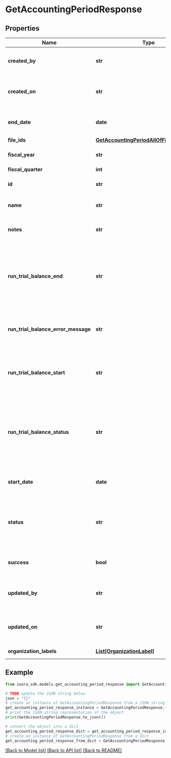 # GetAccountingPeriodResponse


## Properties

Name | Type | Description | Notes
------------ | ------------- | ------------- | -------------
**created_by** | **str** | ID of the user who created the accounting period.  | [optional] 
**created_on** | **str** | Date and time when the accounting period was created.  | [optional] 
**end_date** | **date** | The end date of the accounting period.  | [optional] 
**file_ids** | [**GetAccountingPeriodAllOfFieIdsResponse**](GetAccountingPeriodAllOfFieIdsResponse.md) |  | [optional] 
**fiscal_year** | **str** | Fiscal year of the accounting period.  | [optional] 
**fiscal_quarter** | **int** |  | [optional] 
**id** | **str** | ID of the accounting period.  | [optional] 
**name** | **str** | Name of the accounting period.  | [optional] 
**notes** | **str** | Any optional notes about the accounting period.  | [optional] 
**run_trial_balance_end** | **str** | Date and time that the trial balance was completed. If the trial balance status is &#x60;Pending&#x60;, &#x60;Processing&#x60;, or &#x60;Error&#x60;, this field is &#x60;null&#x60;.  | [optional] 
**run_trial_balance_error_message** | **str** | If trial balance status is Error, an error message is returned in this field.  | [optional] 
**run_trial_balance_start** | **str** | Date and time that the trial balance was run. If the trial balance status is Pending, this field is null.  | [optional] 
**run_trial_balance_status** | **str** | Status of the trial balance for the accounting period. Possible values:  * &#x60;Pending&#x60; * &#x60;Processing&#x60; * &#x60;Completed&#x60; * &#x60;Error&#x60;  | [optional] 
**start_date** | **date** | The start date of the accounting period.  | [optional] 
**status** | **str** | Status of the accounting period. Possible values: * &#x60;Open&#x60; * &#x60;PendingClose&#x60; * &#x60;Closed&#x60;  | [optional] 
**success** | **bool** | Returns &#x60;true&#x60; if the request was processed successfully.  | [optional] 
**updated_by** | **str** | ID of the user who last updated the accounting period.  | [optional] 
**updated_on** | **str** | Date and time when the accounting period was last updated.  | [optional] 
**organization_labels** | [**List[OrganizationLabel]**](OrganizationLabel.md) | Organization labels.  | [optional] 

## Example

```python
from zuora_sdk.models.get_accounting_period_response import GetAccountingPeriodResponse

# TODO update the JSON string below
json = "{}"
# create an instance of GetAccountingPeriodResponse from a JSON string
get_accounting_period_response_instance = GetAccountingPeriodResponse.from_json(json)
# print the JSON string representation of the object
print(GetAccountingPeriodResponse.to_json())

# convert the object into a dict
get_accounting_period_response_dict = get_accounting_period_response_instance.to_dict()
# create an instance of GetAccountingPeriodResponse from a dict
get_accounting_period_response_from_dict = GetAccountingPeriodResponse.from_dict(get_accounting_period_response_dict)
```
[[Back to Model list]](../README.md#documentation-for-models) [[Back to API list]](../README.md#documentation-for-api-endpoints) [[Back to README]](../README.md)


